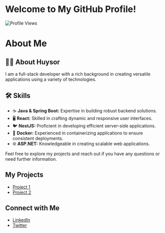 # Welcome to My GitHub Profile!

![Profile Views](https://komarev.com/ghpvc/?username=khuysor)


# About Me

## 👨‍💻 About Huysor
I am a full-stack developer with a rich background in creating versatile applications using a variety of technologies.

## 🛠️ Skills
- ☕ **Java & Spring Boot:** Expertise in building robust backend solutions.
- 🖥️ **React:** Skilled in crafting dynamic and responsive user interfaces.
- 🐦 **NestJS:** Proficient in developing efficient server-side applications.
- 🐳 **Docker:** Experienced in containerizing applications to ensure consistent deployments.
- 🌐 **ASP.NET:** Knowledgeable in creating scalable web applications.


Feel free to explore my projects and reach out if you have any questions or need further information.




## My Projects
- [Project 1](https://github.com/khuysor/project1)
- [Project 2](https://github.com/khuysor/project2)

## Connect with Me
- [LinkedIn](https://www.linkedin.com/in/huysor-kheang-203118284?utm_source=share&utm_campaign=share_via&utm_content=profile&utm_medium=android_app)
- [Twitter](https://twitter.com/your-profile)
